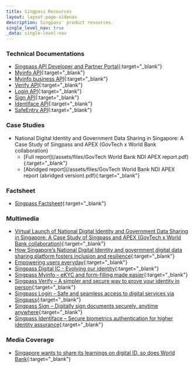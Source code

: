 ```yaml
---
title: Singpass Resources
layout: layout-page-sidenav
description: Singpass' product resources.
single_level_nav: true
_data: single-level-nav
---
```


### Technical Documentations 
- [Singpass API Developer and Partner Portal](https://api.singpass.gov.sg/){:target="_blank"}
- [Myinfo API](https://api.singpass.gov.sg/library/myinfo/business/introduction){:target="_blank"}
- [Myinfo business API](https://api.singpass.gov.sg/library/myinfobiz/business/introduction){:target="_blank"}
- [Verify API](https://api.singpass.gov.sg/library/verify/business/introduction){:target="_blank"}
- [Login API](https://api.singpass.gov.sg/library/login/business/introduction){:target="_blank"}
- [Sign API](https://api.singpass.gov.sg/library/sign/business/introduction){:target="_blank"}
- [Identiface API](https://api.singpass.gov.sg/library/identiface/business/introduction){:target="_blank"}
- [SafeEntry API](https://api.singpass.gov.sg/library/safeentry-api/business/introduction){:target="_blank"}

### Case Studies
- National Digital Identity and Government Data Sharing in Singapore: A Case Study of Singpass and APEX (GovTech x World Bank collaboration)
  - [Full report](/assets/files/GovTech World Bank NDI APEX report.pdf){:target="_blank"}
  - [Abridged report](/assets/files/GovTech World Bank NDI APEX report (abridged version).pdf){:target="_blank"}
  
### Factsheet

- [Singpass Factsheet](/assets/files/singpass-factsheet-121022.pdf){:target="_blank"}

### Multimedia
- [Virtual Launch of National Digital Identity and Government Data Sharing in Singapore: A Case Study of Singpass and APEX (GovTech x World Bank collaboration)](https://www.worldbank.org/en/events/2022/10/19/singapore-s-national-digital-identity-and-governance-data-sharing-a-case-study-of-singpass-and-apex){:target="_blank"}
- [How Singapore’s National Digital Identity and government digital data sharing platform fosters inclusion and resilience](https://blogs.worldbank.org/digital-development/how-singapores-national-digital-identity-and-government-digital-data-sharing){:target="_blank"}
- [Empowering users everyday](https://www.youtube.com/watch?v=rUZf1ZcB0NY){:target="_blank"}
- [Singpass Digital IC - Evolving our identity](https://www.youtube.com/watch?v=J5GrO-RQybc){:target="_blank"}
- [Singpass Myinfo – eKYC and form-filling made easier](https://www.youtube.com/watch?v=NGj3XXU-HgE){:target="_blank"}
- [Singpass Verify – A simpler and secure way to prove your identity in person](https://www.youtube.com/watch?v=MCVzIu7bacM){:target="_blank"}
- [Singpass Login – Safe and seamless access to digital services via Singpass](https://www.youtube.com/watch?v=L8erxLUh9dQ){:target="_blank"}
- [Singpass Sign – Digitally sign documents securely, anytime anywhere](https://www.youtube.com/watch?v=IostdtfKMhU){:target="_blank"}
- [Singpass Identiface – Secure biometrics authentication for higher identity assurance](https://youtu.be/5naDqp_pzy8){:target="_blank"}

### Media Coverage
- [Singapore wants to share its learnings on digital ID, so does World Bank](https://www.biometricupdate.com/202210/singapore-wants-to-share-its-learnings-on-digital-id-so-does-world-bank){:target="_blank"}

